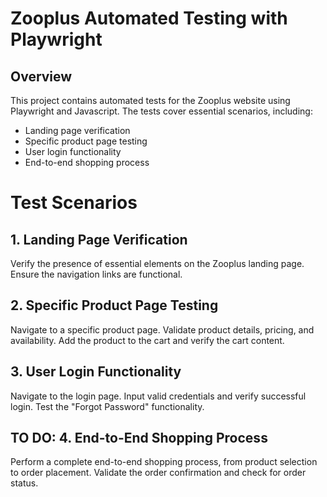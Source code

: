 # Zooplus Automated Testing with Playwright

## Overview

This project contains automated tests for the Zooplus website using Playwright and Javascript. The tests cover essential scenarios, including:

- Landing page verification
- Specific product page testing
- User login functionality
- End-to-end shopping process

# Test Scenarios
## 1. Landing Page Verification
Verify the presence of essential elements on the Zooplus landing page.
Ensure the navigation links are functional.
## 2. Specific Product Page Testing
Navigate to a specific product page.
Validate product details, pricing, and availability.
Add the product to the cart and verify the cart content.
## 3. User Login Functionality
Navigate to the login page.
Input valid credentials and verify successful login.
Test the "Forgot Password" functionality.
## TO DO: 4. End-to-End Shopping Process
Perform a complete end-to-end shopping process, from product selection to order placement.
Validate the order confirmation and check for order status.
